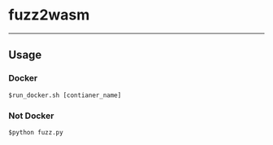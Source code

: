 # fuzz2wasm

---

## Usage

### Docker
```
$run_docker.sh [contianer_name]
```


### Not Docker
```
$python fuzz.py
```
